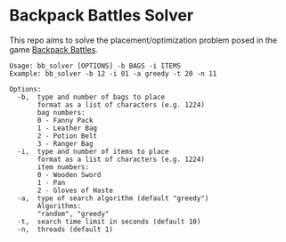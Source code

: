 # Backpack Battles Solver

This repo aims to solve the placement/optimization problem posed in the game [Backpack Battles](https://playwithfurcifer.itch.io/backpack-battles).

```
Usage: bb_solver [OPTIONS] -b BAGS -i ITEMS 
Example: bb_solver -b 12 -i 01 -a greedy -t 20 -n 11

Options:
  -b,  type and number of bags to place
       format as a list of characters (e.g. 1224)
       bag numbers:
       0 - Fanny Pack
       1 - Leather Bag
       2 - Potion Belt
       3 - Ranger Bag
  -i,  type and number of items to place
       format as a list of characters (e.g. 1224)
       item numbers:
       0 - Wooden Sword
       1 - Pan
       2 - Gloves of Haste
  -a,  type of search algorithm (default "greedy")
       Algorithms:
       "random", "greedy"
  -t,  search time limit in seconds (default 10)
  -n,  threads (default 1) 
```
